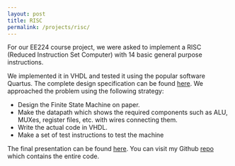 ```yaml
---
layout: post
title: RISC
permalink: /projects/risc/
---
```


For our EE224 course project, we were asked to implement a RISC (Reduced Instruction Set Computer) with 14 basic general purpose instructions.

We implemented it in VHDL and tested it using the popular software Quartus.
The complete design specification can be found [here]({{site.url}}/pdf/risc_specs.pdf).
We approached the problem using the following strategy:
 
* Design the Finite State Machine on paper.
* Make the datapath which shows the required components such as ALU, MUXes, register files, etc. with wires connecting them.
* Write the actual code in VHDL.
* Make a set of test instructions to test the machine

The final presentation can be found [here]({{site.url}}/pdf/risc_report.pdf).
You can visit my Github [repo](https://github.com/methi1999/risc) which contains the entire code.

